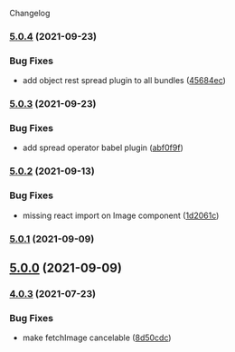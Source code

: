 Changelog
### [5.0.4](https://github.com/whitecrownclown/react-imgp/compare/v5.0.3...v5.0.4) (2021-09-23)


### Bug Fixes

* add object rest spread plugin to all bundles ([45684ec](https://github.com/whitecrownclown/react-imgp/commit/45684ec976bbd4e4ab655040c9c5b177b1d1937b))

### [5.0.3](https://github.com/whitecrownclown/react-imgp/compare/v5.0.2...v5.0.3) (2021-09-23)


### Bug Fixes

* add spread operator babel plugin ([abf0f9f](https://github.com/whitecrownclown/react-imgp/commit/abf0f9f973f2597fafb960f86c1534371141d336))

### [5.0.2](https://github.com/whitecrownclown/react-imgp/compare/v5.0.1...v5.0.2) (2021-09-13)


### Bug Fixes

* missing react import on Image component ([1d2061c](https://github.com/whitecrownclown/react-imgp/commit/1d2061c55ab4c160aa1946c864f605b0fafd8339))

### [5.0.1](https://github.com/whitecrownclown/react-imgp/compare/v5.0.0...v5.0.1) (2021-09-09)

## [5.0.0](https://github.com/whitecrownclown/react-imgp/compare/v4.0.3...v5.0.0) (2021-09-09)

### [4.0.3](https://github.com/whitecrownclown/react-imgp/compare/v4.0.2...v4.0.3) (2021-07-23)


### Bug Fixes

* make fetchImage cancelable ([8d50cdc](https://github.com/whitecrownclown/react-imgp/commit/8d50cdc375beff818491bd746aa3aaa6438ac21a))
